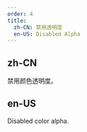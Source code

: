 ```yaml
---
order: 4
title:
  zh-CN: 禁用透明度
  en-US: Disabled Alpha
---
```


## zh-CN

禁用颜色透明度。

## en-US

Disabled color alpha.
